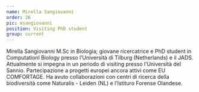 ```yaml
---
name: Mirella Sangiovanni
order: 26
pic: msangiovanni
position: Visiting PhD student
group: current
---
```


Mirella Sangiovanni M.Sc in Biologia; giovane ricercatrice e PhD student in Computationl Biology presso l’Università di Tilburg (Netherlands) e il JADS. Attualmente si impegna in un periodo di visiting presso l’Università del Sannio. Partecipazione a progetti europei ancora attivi come EU COMFORTAGE. Ha avuto collaborazioni con centri di ricerca della biodiversità come Naturalis - Leiden (NL) e l’Istituro Forense Olandese.
